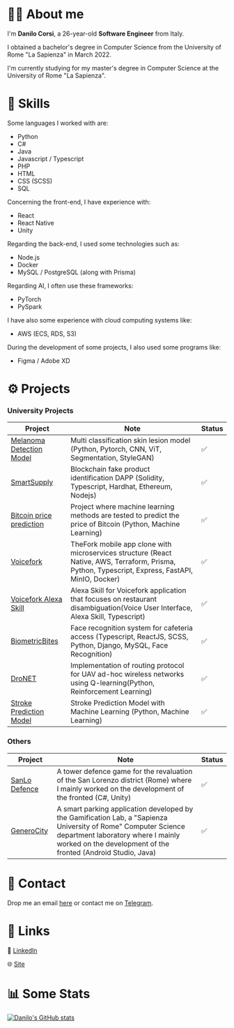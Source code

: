 # :raising_hand_man: About me
I'm <strong>Danilo Corsi</strong>, a 26-year-old <strong>Software Engineer</strong> from Italy.

I obtained a bachelor's degree in Computer Science from the University of Rome "La Sapienza" in March 2022.

I'm currently studying for my master's degree in Computer Science at the University of Rome "La Sapienza".


# :muscle: Skills
Some languages I worked with are:

- Python
- C#
- Java
- Javascript / Typescript
- PHP
- HTML
- CSS (SCSS)
- SQL

Concerning the front-end, I have experience with:

- React
- React Native
- Unity

Regarding the back-end, I used some technologies such as:

- Node.js
- Docker
- MySQL / PostgreSQL (along with Prisma)

Regarding AI, I often use these frameworks:
- PyTorch
- PySpark

I have also some experience with cloud computing systems like:

- AWS (ECS, RDS, S3)

During the development of some projects, I also used some programs like:

- Figma / Adobe XD

# :gear: Projects
### University Projects
| Project                                                                                           | Note                                                                                                                                                    |  Status                |
| ------------------------------------------------------------------------------------------------- | ------------------------------------------------------------------------------------------------------------------------------------------------------- | ---------------------- |
| [Melanoma Detection Model](https://github.com/CorsiDanilo/skin-lesion-classification)                     | Multi classification skin lesion model (Python, Pytorch, CNN, ViT, Segmentation, StyleGAN)                                                                                                | ✅               |
| [SmartSupply](https://github.com/CorsiDanilo/smartsupply)           | Blockchain fake product identification DAPP (Solidity, Typescript, Hardhat, Ethereum, Nodejs)                                                                                                  | ✅               |
| [Bitcoin price prediction](https://github.com/CorsiDanilo/bitcoin-price-prediction-with-pyspark)  | Project where machine learning methods are tested to predict the price of Bitcoin (Python, Machine Learning)                                            | ✅               |
| [Voicefork](https://github.com/CorsiDanilo/voicefork)                                             | TheFork mobile app clone with microservices structure (React Native, AWS, Terraform, Prisma, Python, Typescript, Express, FastAPI, MinIO, Docker)       | ✅               |
| [Voicefork Alexa Skill](https://github.com/CorsiDanilo/voicefork-alexa-skill)                     | Alexa Skill for Voicefork application that focuses on restaurant disambiguation(Voice User Interface, Alexa Skill, Typescript)                          | ✅               |
| [BiometricBites](https://github.com/CorsiDanilo/BiometricBites)                                   | Face recognition system for cafeteria access (Typescript, ReactJS, SCSS, Python, Django, MySQL, Face Recognition)                                       | ✅               |
| [DroNET](https://github.com/CorsiDanilo/autonomous-networking)                                    | Implementation of routing protocol for UAV ad-hoc wireless networks using Q-learning(Python, Reinforcement Learning)                                    | ✅               |
| [Stroke Prediction Model](https://github.com/CorsiDanilo/fundamentals-of-data-science)            | Stroke Prediction Model with Machine Learning (Python, Machine Learning)                                                                                | ✅               |

### Others
| Project                                      | Note                                                                                                                                                                                                                  |  Status                |
| -------------------------------------------- | --------------------------------------------------------------------------------------------------------------------------------------------------------------------------------------------------------------------- | ---------------------- |
| [SanLo Defence](https://sanloproject.it/)    | A tower defence game for the revaluation of the San Lorenzo district (Rome) where I mainly worked on the development of the fronted (C#, Unity)                                                                       | ✅               |
| [GeneroCity](https://www.generocity.it/)     | A smart parking application developed by the Gamification Lab, a "Sapienza University of Rome" Computer Science department laboratory where I mainly worked on the development of the fronted (Android Studio, Java)  | ✅               |

# :handshake: Contact
Drop me an email <href>[here](mailto:danilo.corsi@outlook.it)</href> or contact me on <href>[Telegram](https://t.me/anomalyzedd)</href>.

# :link: Links
📃 <href>[LinkedIn](https://www.linkedin.com/in/danilocorsi97/)</href>

🌐 <href>[Site](https://linktr.ee/danilocorsi)</href>

# :bar_chart: Some Stats
[![Danilo's GitHub stats](https://github-readme-stats.vercel.app/api?username=CorsiDanilo)](https://github.com/anuraghazra/github-readme-stats)
